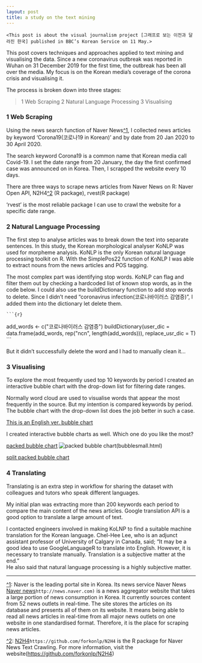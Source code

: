 ```yaml
---
layout: post
title: a study on the text mining 
---
```


`<This post is about the visual journalism project [그래프로 보는 이전과 달라진 한국] published in BBC’s Korean Service on 11 May.>` 


This post covers techniques and approaches applied to text mining and visualising the data. Since a new coronavirus outbreak was reported in Wuhan on 31 December 2019 for the first time, the outbreak has been all over the media. My focus is on the Korean media’s coverage of the corona crisis and visualising it. 

The process is broken down into three stages: 
> 1 Web Scraping 
> 2 Natural Language Processing 
> 3 Visualising 

### 1 Web Scraping

Using the news search function of Naver News[^1](), I collected news articles by keyword ‘Corona19(코로나19 in Korean)’ and by date from 20 Jan 2020 to 30 April 2020. 

The search keyword Corona19 is a common name that Korean media call Covid-19. I set the date range from 20 January, the day the first confirmed case was announced on in Korea. Then, I scrapped the website every 10 days. 

There are three ways to scrape news articles from Naver News on R: 
Naver Open API, N2H4[^2]() (R package), rvest(R package) 

‘rvest’ is the most reliable package I can use to crawl the website for a specific date range. 

### 2 Natural Language Processing

The first step to analyse articles was to break down the text into separate sentences. In this study, the Korean morphological analyser KoNLP was used for morpheme analysis. KoNLP is the only Korean natural language processing toolkit on R. With the SimplePos22 function of KoNLP I was able to extract nouns from the news articles and POS tagging. 

The most complex part was identifying stop words. KoNLP can flag and filter them out by checking a hardcoded list of known stop words, as in the code below. 
I could also use the buildDictionary function to add stop words to delete. Since I didn’t need “coronavirus infection(코로나바이러스 감염증)”, I added them into the dictionary let delete them. 

	```{r}
add\_words \<- c("코로나바이러스 감염증")
buildDictionary(user\_dic = data.frame(add\_words, rep("ncn",  length(add\_words))), replace\_usr\_dic = T)  
	```

But it didn’t successfully delete the word and I had to manually clean it… 

### 3 Visualising

To explore the most frequently used top 10 keywords by period I created an interactive bubble chart with the drop-down list for filtering date ranges.  

Normally word cloud are used to visualise words that appear the most frequently in the source. But my intention is compared keywords by period. The bubble chart with the drop-down list does the job better in such a case. 

[This is an English ver. bubble chart][3]

I created interactive bubble charts as well. 
Which one do you like the most? 

[packed bubble chart][4]
![packed bubble chart]()(bubblesmall.html)


[split packed bubble chart][6]



### 4 Translating  

Translating is an extra step in workflow for sharing the dataset with colleagues and tutors who speak different languages. 

My initial plan was extracting more than 200 keywords each period to compare the main content of the news articles. Google translation API is a good option to translate a large amount of text.

I contacted engineers involved in making KoLNP to find a suitable machine translation for the Korean language. 
Chel-Hee Lee, who is an adjunct assistant professor of University of Calgary in Canada, said; 
“It may be a good idea to use GoogleLanguageR to translate into English. However, it is necessary to translate manually. Translation is a subjective matter at the end.”  
He also said that natural language processing is a highly subjective matter. 


---- 
[^1](): Naver is the leading portal site in Korea. Its news service Naver News [Naver news][8]`http://news.naver.com)` is a news aggregator website that takes a large portion of news consumption in Korea. It currently sources content from 52 news outlets in real-time. The site stores the articles on its database and presents all of them on its website. It means being able to read all news articles in real-time from all major news outlets on one website in one standardised format. Therefore, it is the place for scraping news articles. 

[^2](): [N2H4][10]`https://github.com/forkonlp/N2H4` is the R package for Naver News Text Crawling. For more information, visit the website(https://github.com/forkonlp/N2H4)

[3]:	https://public.flourish.studio/visualisation/2576893/
[4]:	file:///.file/id=6571367.1940538
[6]:	file:///.file/id=6571367.1940355
[8]:	(http://news.naver.com)
[10]:	https://github.com/forkonlp/N2H4